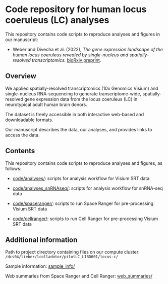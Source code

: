 # Code repository for human locus coeruleus (LC) analyses

This repository contains code scripts to reproduce analyses and figures in our manuscript:

- Weber and Divecha et al. (2022), *The gene expression landscape of the human locus coeruleus revealed by single-nucleus and spatially-resolved transcriptomics.* [bioRxiv preprint](https://www.biorxiv.org/content/10.1101/2022.10.28.514241v1).


## Overview

We applied spatially-resolved transcriptomics (10x Genomics Visium) and single-nucleus RNA-sequencing to generate transcriptome-wide, spatially-resolved gene expression data from the locus coeruleus (LC) in neurotypical adult human brain donors.

The dataset is freely accessible in both interactive web-based and downloadable formats.

Our manuscript describes the data, our analyses, and provides links to access the data.


## Contents

This repository contains code scripts to reproduce analyses and figures, as follows:

- [code/analyses/](code/analyses/): scripts for analysis workflow for Visium SRT data
- [code/analyses_snRNAseq/](code/analyses_snRNAseq/): scripts for analysis workflow for snRNA-seq data

- [code/spaceranger/](code/spaceranger/): scripts to run Space Ranger for pre-processing Visium SRT data
- [code/cellranger/](code/cellranger/): scripts to run Cell Ranger for pre-processing Visium SRT data


## Additional information

Path to project directory containing files on our compute cluster: `/dcs04/lieber/lcolladotor/pilotLC_LIBD001/locus-c/`

Sample information: [sample_info/](sample_info/)

Web summaries from Space Ranger and Cell Ranger: [web_summaries/](web_summaries/)

